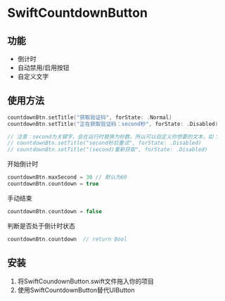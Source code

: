 # SwiftCountdownButton

## 功能
* 倒计时
* 自动禁用/启用按钮
* 自定义文字

## 使用方法

```swift
countdownBtn.setTitle("获取验证码", forState: .Normal)
countdownBtn.setTitle("正在获取验证码：second秒", forState: .Disabled) 

// 注意：second为关键字，会在运行时替换为秒数，所以可以自定义你想要的文本，如：
// countdownBtn.setTitle("second秒后重试", forState: .Disabled)
// countdownBtn.setTitle("(second)重新获取", forState: .Disabled)
```
开始倒计时
```swift
countdownBtn.maxSecond = 30 // 默认为60
countdownBtn.countdown = true
```
手动结束
```swift
countdownBtn.countdown = false
```
判断是否处于倒计时状态
```swift
countdownBtn.countdown  // return Bool
```

## 安装
1.  将SwiftCoundownButton.swift文件拖入你的项目 
2.  使用SwiftCountdownButton替代UIButton
